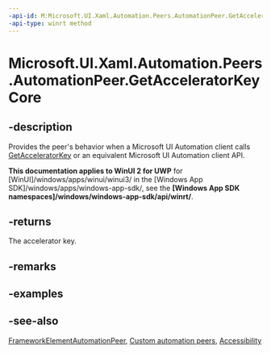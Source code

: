 ```yaml
---
-api-id: M:Microsoft.UI.Xaml.Automation.Peers.AutomationPeer.GetAcceleratorKeyCore
-api-type: winrt method
---
```


<!-- Method syntax
virtual protected string GetAcceleratorKeyCore()
-->

# Microsoft.UI.Xaml.Automation.Peers.AutomationPeer.GetAcceleratorKeyCore

## -description
Provides the peer's behavior when a Microsoft UI Automation client calls [GetAcceleratorKey](automationpeer_getacceleratorkey_970307487.md) or an equivalent Microsoft UI Automation client API.

**This documentation applies to WinUI 2 for UWP** for [WinUI]/windows/apps/winui/winui3/ in the [Windows App SDK]/windows/apps/windows-app-sdk/, see the **[Windows App SDK namespaces]/windows/windows-app-sdk/api/winrt/**.

## -returns
The accelerator key.

## -remarks

## -examples

## -see-also
[FrameworkElementAutomationPeer](frameworkelementautomationpeer.md), [Custom automation peers](/windows/uwp/accessibility/custom-automation-peers), [Accessibility](/windows/uwp/accessibility/accessibility)
